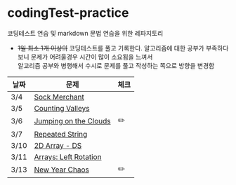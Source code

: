 # codingTest-practice
코딩테스트 연습 및 markdown 문법 연습을 위한 레파지토리
* ~~1일 최소 1개 이상의~~ 코딩테스트를 풀고 기록한다. 
  알고리즘에 대한 공부가 부족하다보니 문제가 어려울경우 시간이 많이 소요됨을 느껴서  
  알고리즘 공부와 병행해서 수시로 문제를 풀고 작성하는 쪽으로 방향을 변경함

|날짜|문제|체크|
|-|-|-|
|3/4|[Sock Merchant](https://github.com/kys9261/daily-codingTest-practice/blob/master/hackerrank/interview-preparation-kit/warm-up%20challenges/sock-merchant.md)||
|3/5|[Counting Valleys](https://github.com/kys9261/daily-codingTest-practice/blob/master/hackerrank/interview-preparation-kit/warm-up%20challenges/counting-valleys.md)||
|3/6|[Jumping on the Clouds](https://github.com/kys9261/daily-codingTest-practice/blob/master/hackerrank/interview-preparation-kit/warm-up%20challenges/jumping-on-the-clouds.md)|:pencil2:|
|3/7|[Repeated String](https://github.com/kys9261/daily-codingTest-practice/blob/master/hackerrank/interview-preparation-kit/warm-up%20challenges/repeated-string.md)||
|3/10|[2D Array - DS](https://github.com/kys9261/daily-codingTest-practice/blob/master/hackerrank/interview-preparation-kit/arrays/2dArray-ds.md)||
|3/11|[Arrays: Left Rotation](https://github.com/kys9261/daily-codingTest-practice/blob/master/hackerrank/interview-preparation-kit/arrays/arrays-left-rotation.md)||
|3/13|[New Year Chaos](https://github.com/kys9261/daily-codingTest-practice/blob/master/hackerrank/interview-preparation-kit/arrays/new-year-chaos.md)|:pencil2:|
